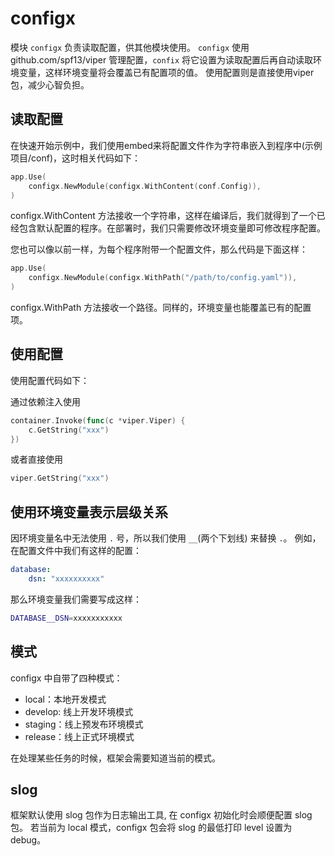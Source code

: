 # configx

模块 `configx` 负责读取配置，供其他模块使用。
`configx` 使用 github.com/spf13/viper 管理配置，`confix` 将它设置为读取配置后再自动读取环境变量，这样环境变量将会覆盖已有配置项的值。
使用配置则是直接使用viper包，减少心智负担。

## 读取配置
在快速开始示例中，我们使用embed来将配置文件作为字符串嵌入到程序中(示例项目/conf)，这时相关代码如下：
```go
app.Use(
    configx.NewModule(configx.WithContent(conf.Config)),
)
```
configx.WithContent 方法接收一个字符串，这样在编译后，我们就得到了一个已经包含默认配置的程序。在部署时，我们只需要修改环境变量即可修改程序配置。

您也可以像以前一样，为每个程序附带一个配置文件，那么代码是下面这样：
```go
app.Use(
    configx.NewModule(configx.WithPath("/path/to/config.yaml")),
)
```
configx.WithPath 方法接收一个路径。同样的，环境变量也能覆盖已有的配置项。

## 使用配置
使用配置代码如下：

通过依赖注入使用
```go
container.Invoke(func(c *viper.Viper) {
    c.GetString("xxx")
})
```
或者直接使用
```go
viper.GetString("xxx")
```

## 使用环境变量表示层级关系
因环境变量名中无法使用 `.` 号，所以我们使用 `__`(两个下划线) 来替换 `.`。
例如，在配置文件中我们有这样的配置：
```yaml
database:
    dsn: "xxxxxxxxxx"
```

那么环境变量我们需要写成这样：

```bash
DATABASE__DSN=xxxxxxxxxxx
```

## 模式
configx 中自带了四种模式：
* local：本地开发模式
* develop: 线上开发环境模式
* staging：线上预发布环境模式
* release：线上正式环境模式

在处理某些任务的时候，框架会需要知道当前的模式。

## slog
框架默认使用 slog 包作为日志输出工具, 在 configx 初始化时会顺便配置 slog 包。
若当前为 local 模式，configx 包会将 slog 的最低打印 level 设置为 debug。
